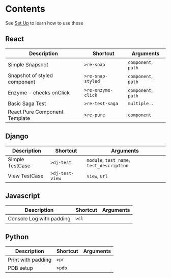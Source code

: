 # Contents

See [Set Up](./setup.md) to learn how to use these

## React

| Description | Shortcut | Arguments |
|--- | --- | --- |
| Simple Snapshot | `>re-snap` | `component`, `path` |
| Snapshot of styled component | `>re-snap-styled` | `component`, `path` |
| Enzyme - checks onClick | `>re-enzyme-click` | `component`, `path` |
| Basic Saga Test | `>re-test-saga` | `multiple..` |
| React Pure Component Template| `>re-pure` | `component` |

## Django

| Description | Shortcut | Arguments |
|--- | --- | --- |
| Simple TestCase | `>dj-test` | `module`, `test_name`, `test_description` |
| View TestCase | `>dj-test-view` | `view`, `url` |

## Javascript

| Description | Shortcut | Arguments |
|--- | --- | --- |
| Console Log with padding | `>cl` |  |

## Python

| Description | Shortcut | Arguments |
|--- | --- | --- |
| Print with padding | `>pr` |  |
| PDB setup | `>pdb` |  |
